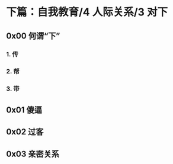 # 下篇：自我教育/4 人际关系/3 对下

## 0x00 何谓“下”

### 1. 传

### 2. 帮

### 3. 带

## 0x01 傻逼

## 0x02 过客

## 0x03 亲密关系